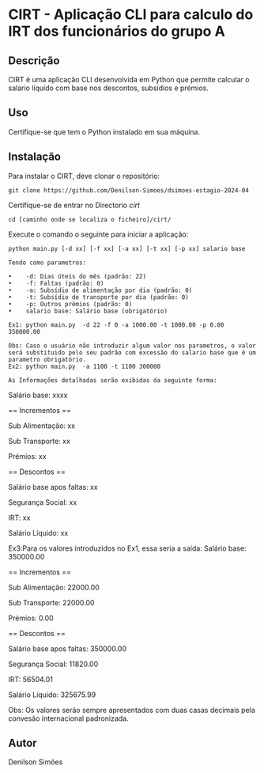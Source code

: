 CIRT - Aplicação CLI para calculo do IRT dos funcionários do grupo A
=====================================================================

Descrição
-----------

CIRT é uma aplicação CLI desenvolvida em Python que permite calcular o salario líquido com base nos descontos, subsídios e prémios.

Uso
----
Certifique-se que tem o Python instalado em sua máquina.

Instalação
------------

Para instalar o CIRT, deve clonar o repositório:
```
git clone https://github.com/Denilson-Simoes/dsimoes-estagio-2024-04
```
Certifique-se de entrar no Directorio *cirt*
```
cd [caminho onde se localiza o ficheiro]/cirt/
```
Execute o comando o seguinte para iniciar a aplicação:
```
python main.py [-d xx] [-f xx] [-a xx] [-t xx] [-p xx] salario base

Tendo como parametros:
```
    •    -d: Dias úteis do mês (padrão: 22)
    •    -f: Faltas (padrão: 0)
    •    -a: Subsídio de alimentação por dia (padrão: 0)
    •    -t: Subsídio de transporte por dia (padrão: 0)
    •    -p: Outros prémios (padrão: 0)
    •    salario base: Salário base (obrigatório)
```
Ex1: python main.py  -d 22 -f 0 -a 1000.00 -t 1000.00 -p 0.00 350000.00 

Obs: Caso o usuário não introduzir algum valor nos parametros, o valor será substituido pelo seu padrão com excessão do salario base que é um parametro obrigatório.
Ex2: python main.py  -a 1100 -t 1100 300000

As Informações detalhadas serão exibidas da seguinte forma:
```
Salário base: xxxx

== Incrementos ==

Sub Alimentação: xx

Sub Transporte: xx

Prémios: xx

== Descontos ==

Salário base apos faltas: xx

Segurança Social: xx

IRT: xx

Salário Líquido: xx

Ex3:Para os valores introduzidos no Ex1, essa seria a saída:
Salário base: 350000.00

== Incrementos ==

Sub Alimentação: 22000.00

Sub Transporte: 22000.00

Prémios: 0.00

== Descontos ==

Salário base apos faltas: 350000.00

Segurança Social: 11820.00

IRT: 56504.01

Salário Líquido: 325675.99

Obs: Os valores serão sempre apresentados com duas casas decimais pela convesão internacional padronizada.

Autor
------
Denilson Simões

